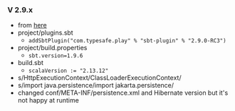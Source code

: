 
### V 2.9.x

* from [here](https://www.playframework.com/documentation/2.9.x/Migration29)
* project/plugins.sbt
    * `addSbtPlugin("com.typesafe.play" % "sbt-plugin" % "2.9.0-RC3")`
* project/build.properties
    * `sbt.version=1.9.6`
* build.sbt
    * `scalaVersion := "2.13.12"`
* s/HttpExecutionContext/ClassLoaderExecutionContext/
* s/import java.persistence/import jakarta.persistence/
* changed conf/META-INF/persistence.xml and Hibernate version but it's not happy at runtime


